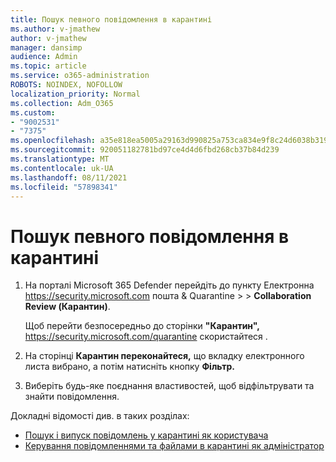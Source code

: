 ```yaml
---
title: Пошук певного повідомлення в карантині
ms.author: v-jmathew
author: v-jmathew
manager: dansimp
audience: Admin
ms.topic: article
ms.service: o365-administration
ROBOTS: NOINDEX, NOFOLLOW
localization_priority: Normal
ms.collection: Adm_O365
ms.custom:
- "9002531"
- "7375"
ms.openlocfilehash: a35e818ea5005a29163d990825a753ca834e9f8c24d6038b319b1382587fc286
ms.sourcegitcommit: 920051182781bd97ce4d4d6fbd268cb37b84d239
ms.translationtype: MT
ms.contentlocale: uk-UA
ms.lasthandoff: 08/11/2021
ms.locfileid: "57898341"
---
```

# <a name="find-a-specific-quarantined-message"></a>Пошук певного повідомлення в карантині

1. На порталі Microsoft 365 Defender перейдіть до пункту Електронна <https://security.microsoft.com> пошта & Quarantine  \>  \> **Collaboration Review (Карантин)**.

   Щоб перейти безпосередньо до сторінки **"Карантин",** <https://security.microsoft.com/quarantine> скористайтеся .

2. На сторінці **Карантин переконайтеся,**  що вкладку електронного листа вибрано, а потім натисніть кнопку **Фільтр.**
3. Виберіть будь-яке поєднання властивостей, щоб відфільтрувати та знайти повідомлення.

Докладні відомості див. в таких розділах:

- [Пошук і випуск повідомлень у карантині як користувача](https://docs.microsoft.com/microsoft-365/security/office-365-security/find-and-release-quarantined-messages-as-a-user)
- [Керування повідомленнями та файлами в карантині як адміністратор](https://docs.microsoft.com/microsoft-365/security/office-365-security/manage-quarantined-messages-and-files)
